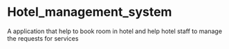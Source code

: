 # Hotel_management_system
A application that help to book room in hotel and help hotel staff to manage the requests for services 
